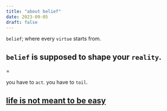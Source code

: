 ```yaml
---
title: "about belief"
date: 2023-09-05
draft: false
---
```


`belief`; where every `virtue` starts from.

`belief` is supposed to shape your `reality`.
---

=

you have to `act`. you have to `toil`.

[life is not meant to be easy](https://quran.com/90/4)
---


